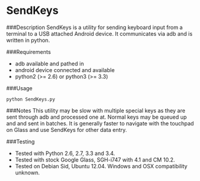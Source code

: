 SendKeys
========

###Description
SendKeys is a utility for sending keyboard input from a terminal to a USB attached Android device.  It communicates via adb and is written in python.  

###Requirements
* adb available and pathed in  
* android device connected and available 
* python2 (>= 2.6) or python3 (>= 3.3)

###Usage

	python SendKeys.py

###Notes
This utility may be slow with multiple special keys as they are sent through adb and processed one at.  Normal keys may be queued up and and sent in batches.
It is generally faster to navigate with the touchpad on Glass and use SendKeys for other data entry.

###Testing
* Tested with Python 2.6, 2.7, 3.3 and 3.4.
* Tested with stock Google Glass, SGH-i747 with 4.1 and CM 10.2.  
* Tested on Debian Sid, Ubuntu 12.04. Windows and OSX compatibility unknown.
